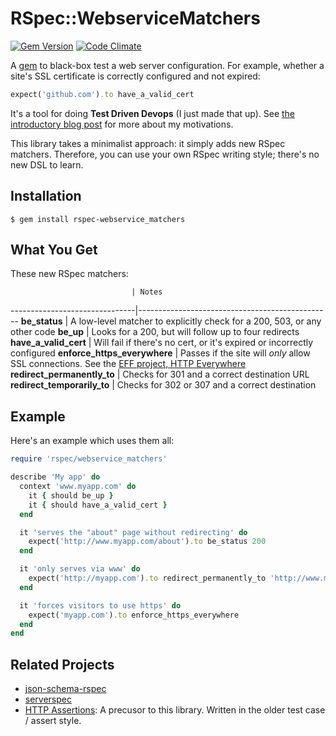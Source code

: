 # RSpec::WebserviceMatchers

[![Gem Version](https://badge.fury.io/rb/rspec-webservice_matchers.png)](http://badge.fury.io/rb/rspec-webservice_matchers)  [![Code Climate](https://codeclimate.com/github/dogweather/rspec-webservice_matchers.png)](https://codeclimate.com/github/dogweather/rspec-webservice_matchers)


A [gem](https://rubygems.org/gems/rspec-webservice_matchers) to black-box test a web server configuration. For example, whether a site's SSL certificate is correctly configured and not expired:

```ruby
expect('github.com').to have_a_valid_cert
```

It's a tool for doing **Test Driven Devops** (I just made that up). See [the introductory blog post](http://robb.weblaws.org/2014/01/16/new-open-source-library-for-test-driven-devops/) for more about my motivations.

This library takes a minimalist approach: it simply adds new RSpec matchers. Therefore, you can use your own RSpec writing style; there's no new DSL to learn.


Installation
------------
```Shell
$ gem install rspec-webservice_matchers
```

What You Get
------------
These new RSpec matchers:

                               | Notes
-------------------------------|------------------------------------------------
**be_status**                  | A low-level matcher to explicitly check for a 200, 503, or any other code
**be_up**                      | Looks for a 200, but will follow up to four redirects
**have_a_valid_cert**          | Will fail if there's no cert, or it's expired or incorrectly configured
**enforce_https_everywhere**   | Passes if the site will _only_ allow SSL connections. See the [EFF project, HTTP Everywhere](https://www.eff.org/https-everywhere)
**redirect_permanently_to**    | Checks for 301 and a correct destination URL
**redirect_temporarily_to**    | Checks for 302 or 307 and a correct destination


Example
-------

Here's an example which uses them all:

```Ruby
require 'rspec/webservice_matchers'

describe 'My app' do
  context 'www.myapp.com' do
    it { should be_up }
    it { should have_a_valid_cert }
  end

  it 'serves the "about" page without redirecting' do
    expect('http://www.myapp.com/about').to be_status 200
  end

  it 'only serves via www' do
    expect('http://myapp.com').to redirect_permanently_to 'http://www.myapp.com/'
  end

  it 'forces visitors to use https' do
    expect('myapp.com').to enforce_https_everywhere
  end
end
```

Related Projects
----------------
* [json-schema-rspec](https://github.com/sharethrough/json-schema-rspec)
* [serverspec](http://serverspec.org)
* [HTTP Assertions](https://github.com/dogweather/HTTP-Assertions): A precusor to this library. Written in the older test case / assert style.
